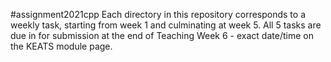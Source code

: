 #assignment2021cpp
Each directory in this repository corresponds to a weekly task, starting from week 1 and culminating at week 5. 
All 5 tasks are due in for submission at the end of Teaching Week 6 - exact date/time on the KEATS module page. 
